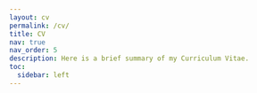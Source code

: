 ```yaml
---
layout: cv
permalink: /cv/
title: CV
nav: true
nav_order: 5
description: Here is a brief summary of my Curriculum Vitae.
toc:
  sidebar: left
---
```

